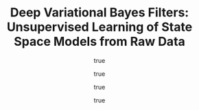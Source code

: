 ---
arxiv: 1605.06432
author:
- family: Karl
  given: Maximilian
  institute: "Technische Universit\xE4t M\xFCnchen"
- family: Soelch
  given: Maximilian
  institute: "Technische Universit\xE4t M\xFCnchen"
- family: Bayer
  given: Justin
  institute: Data Lab, Volkswagen Group
- family: van der Smagt
  given: Patrick
  institute: Data Lab, Volkswagen Group
layout: refuses
section: pre
title: 'Deep Variational Bayes Filters: Unsupervised Learning of State Space Models
  from Raw Data'
---